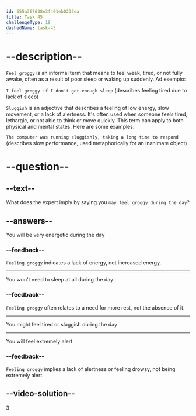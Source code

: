 ```yaml
---
id: 655a367638e3f401eb0235ea
title: Task 45
challengeType: 19
dashedName: task-45
---
```


# --description--

`Feel groggy` is an informal term that means to feel weak, tired, or not fully awake, often as a result of poor sleep or waking up suddenly. Ad esempio:

`I feel groggy if I don't get enough sleep` (describes feeling tired due to lack of sleep)

`Sluggish` is an adjective that describes a feeling of low energy, slow movement, or a lack of alertness. It's often used when someone feels tired, lethargic, or not able to think or move quickly. This term can apply to both physical and mental states. Here are some examples:

`The computer was running sluggishly, taking a long time to respond` (describes slow performance, used metaphorically for an inanimate object)

# --question--

## --text--

What does the expert imply by saying you `may feel groggy during the day`?

## --answers--

You will be very energetic during the day

### --feedback--

`Feeling groggy` indicates a lack of energy, not increased energy.

---

You won't need to sleep at all during the day

### --feedback--

`Feeling groggy` often relates to a need for more rest, not the absence of it.

---

You might feel tired or sluggish during the day

---

You will feel extremely alert

### --feedback--

`Feeling groggy` implies a lack of alertness or feeling drowsy, not being extremely alert.

## --video-solution--

3
